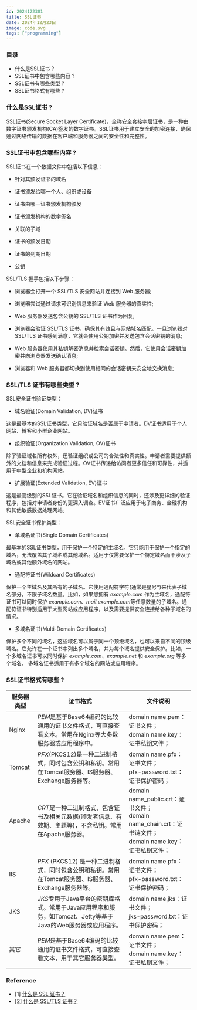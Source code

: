 ```yaml
---
id: 2024122301
title: SSL证书
date: 2024年12月23日
image: code.svg
tags: ["programming"]
---
```



### 目录

- 什么是SSL证书 ? 
- SSL证书中包含哪些内容 ? 
- SSL证书有哪些类型 ? 
- SSL证书格式有哪些 ? 


### 什么是SSL证书 ? 

SSL证书(Secure Socket Layer Certificate)，全称安全套接字层证书，是一种由数字证书颁发机构(CA)签发的数字证书。SSL证书用于建立安全的加密连接，确保通过网络传输的数据在客户端和服务器之间的安全性和完整性。

### SSL证书中包含哪些内容 ? 

SSL证书在一个数据文件中包括以下信息：

- 针对其颁发证书的域名

- 证书颁发给哪一个人、组织或设备

- 证书由哪一证书颁发机构颁发

- 证书颁发机构的数字签名

- 关联的子域

- 证书的颁发日期

- 证书的到期日期

- 公钥

SSL/TLS 握手包括以下步骤：

- 浏览器会打开一个 SSL/TLS 安全网站并连接到 Web 服务器;

- 浏览器尝试通过请求可识别信息来验证 Web 服务器的真实性;

- Web 服务器发送包含公钥的 SSL/TLS 证书作为回复;

- 浏览器会验证 SSL/TLS 证书，确保其有效且与网站域名匹配。一旦浏览器对 SSL/TLS 证书感到满意，它就会使用公钥加密并发送包含会话密钥的消息;

- Web 服务器使用其私钥解密消息并检索会话密钥。然后，它使用会话密钥加密并向浏览器发送确认消息;

- 浏览器和 Web 服务器都切换到使用相同的会话密钥来安全地交换消息;


### SSL/TLS 证书有哪些类型 ? 

SSL安全证书验证类型：

- 域名验证(Domain Validation, DV)证书

这是最基本的SSL证书类型，它只验证域名是否属于申请者。DV证书适用于个人网站、博客和小型企业网站。

- 组织验证(Organization Validation, OV)证书

除了验证域名所有权外，还验证组织或公司的合法性和真实性。申请者需要提供额外的文档和信息来完成验证过程。OV证书传递给访问者更多信任和可靠性，并适用于中型企业和机构网站。

- 扩展验证(Extended Validation, EV)证书

这是最高级别的SSL证书。它在验证域名和组织信息的同时，还涉及更详细的验证程序，包括对申请者身份的更深入调查。EV证书广泛应用于电子商务、金融机构和其他敏感数据处理网站。


SSL安全证书保护类型：

- 单域名证书(Single Domain Certificates)

最基本的SSL证书类型，用于保护一个特定的主域名。它只能用于保护一个指定的域名，无法覆盖其子域名或其他域名。适用于仅需要保护一个特定域名而不涉及子域名或其他额外域名的网站。

- 通配符证书(Wildcard Certificates)

保护一个主域名及其所有的子域名。它使用通配符字符(通常是星号*)来代表子域名部分，不限子域名数量。比如，如果您拥有 *example.com* 作为主域名，通配符证书可以同时保护 *example.com*、*mail.example.com*等任意数量的子域名。通配符证书特别适用于大型网站或应用程序，以及需要提供安全连接给各种子域名的情况。

- 多域名证书(Multi-Domain Certificates)

保护多个不同的域名，这些域名可以属于同一个顶级域名，也可以来自不同的顶级域名。它允许在一个证书中列出多个域名，并为每个域名提供安全保护。比如，一个多域名证书可以同时保护 *example.com*、*example.net* 和 *example.org* 等多个域名。 多域名证书适用于有多个域名的网站或应用程序。


### SSL证书格式有哪些 ? 

| 服务器类型   | 证书格式                             | 文件说明                             |
| ------ | -------------------------------- | -------------------------------- |
| Nginx     | *PEM*是基于Base64编码的比较通用的证书文件格式，可直接查看文本。常用在Nginx等大多数服务器或应用程序中。 | domain name.pem：证书文件；<br>domain name.key：证书私钥文件；|
| Tomcat  | *PFX*(PKCS12)是一种二进制格式，同时包含公钥和私钥。常用在Tomcat服务器、IS服务器、Exchange服务器等。   | domain name.pfx：证书文件；<br>pfx-password.txt：证书保护密码；|
| Apache  | *CRT*是一种二进制格式，包含证书及相关元数据(颁发者信息、有效期、主题等)，不含私钥。常用在Apache服务器。     | domain name_public.crt：证书文件；<br>domain name_chain.crt：证书链文件；<br>domain name.key：证书私钥文件；|
| IIS | *PFX* (PKCS12) 是一种二进制格式，同时包含公钥和私钥。常用在Tomcat服务器、IS服务器、Exchange服务器等。 | domain name.pfx：证书文件；<br>pfx-password.txt：证书保护密码；|
| JKS | *JKS*专用于Java平台的密钥库格式。常用于Java应用程序和服务，如Tomcat、Jetty等基于Java的Web服务器或应用程序。 | domain name.jks：证书文件；<br>jks-password.txt：证书保护密码；|
| 其它 | *PEM*是基于Base64编码的比较通用的证书文件格式，可直接查看文本，用于其它服务器类型。 | domain name.pem：证书文件；<br>domain name.key：证书私钥文件；|


### Reference

- [1] [什么是 SSL 证书？](https://www.cloudflare.com/zh-cn/learning/ssl/what-is-an-ssl-certificate/)
- [2] [什么是 SSL/TLS 证书？](https://aws.amazon.com/cn/what-is/ssl-certificate/)